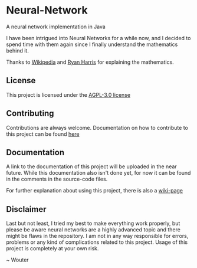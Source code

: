# Neural-Network

A neural network implementation in Java

I have been intrigued into Neural Networks for a while now, and I decided to spend time with them again since I finally understand the mathematics behind it.

Thanks to [Wikipedia](https://en.wikipedia.org/wiki/Backpropagation) and [Ryan Harris](https://www.youtube.com/user/nqramjets) for explaining the mathematics.

## License

This project is licensed under the [AGPL-3.0 license](https://github.com/wouterkistemaker/Neural-Network/blob/master/LICENSE)

## Contributing

Contributions are always welcome. Documentation on how to contribute to this project can be found [here](https://github.com/wouterkistemaker/Neural-Network/blob/master/CONTRIBUTING.md)

## Documentation

A link to the documentation of this project will be uploaded in the near future. While this documentation also isn't done yet, for now it can be found in the comments in the source-code files.

For further explanation about using this project, there is also a [wiki-page](https://github.com/wouterkistemaker/Neural-Network/wiki/Home)

## Disclaimer

Last but not least, I tried my best to make everything work properly, but please be aware neural networks are a highly advanced topic and there might be flaws in the repository. I am not in any way responsible for errors, problems or any kind of complications related to this project. Usage of this project is completely at your own risk.

~ Wouter

